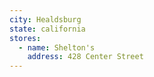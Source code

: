 ```yaml
---
city: Healdsburg
state: california
stores:
  - name: Shelton's
    address: 428 Center Street
---
```

